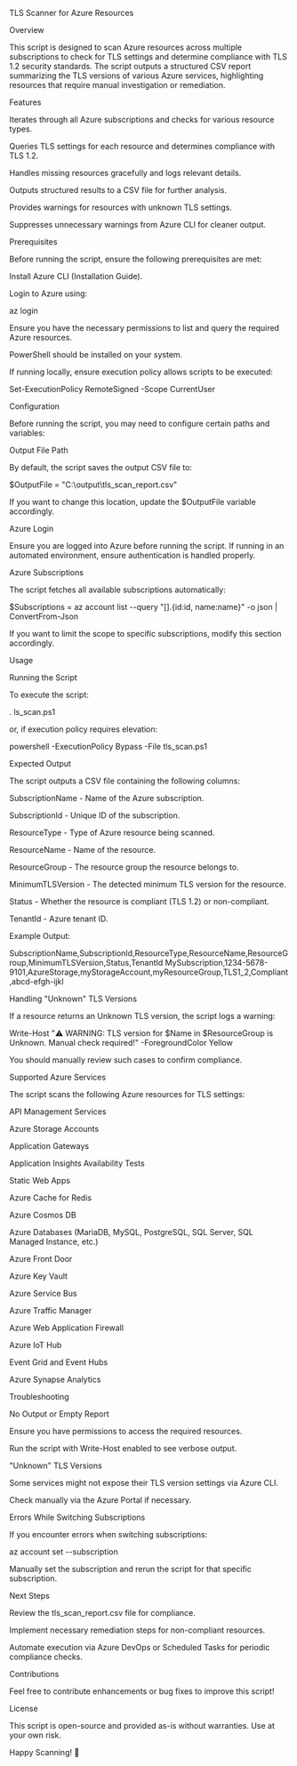 TLS Scanner for Azure Resources

Overview

This script is designed to scan Azure resources across multiple subscriptions to check for TLS settings and determine compliance with TLS 1.2 security standards. The script outputs a structured CSV report summarizing the TLS versions of various Azure services, highlighting resources that require manual investigation or remediation.

Features

Iterates through all Azure subscriptions and checks for various resource types.

Queries TLS settings for each resource and determines compliance with TLS 1.2.

Handles missing resources gracefully and logs relevant details.

Outputs structured results to a CSV file for further analysis.

Provides warnings for resources with unknown TLS settings.

Suppresses unnecessary warnings from Azure CLI for cleaner output.

Prerequisites

Before running the script, ensure the following prerequisites are met:

Install Azure CLI (Installation Guide).

Login to Azure using:

az login

Ensure you have the necessary permissions to list and query the required Azure resources.

PowerShell should be installed on your system.

If running locally, ensure execution policy allows scripts to be executed:

Set-ExecutionPolicy RemoteSigned -Scope CurrentUser

Configuration

Before running the script, you may need to configure certain paths and variables:

Output File Path

By default, the script saves the output CSV file to:

$OutputFile = "C:\output\tls_scan_report.csv"

If you want to change this location, update the $OutputFile variable accordingly.

Azure Login

Ensure you are logged into Azure before running the script. If running in an automated environment, ensure authentication is handled properly.

Azure Subscriptions

The script fetches all available subscriptions automatically:

$Subscriptions = az account list --query "[].{id:id, name:name}" -o json | ConvertFrom-Json

If you want to limit the scope to specific subscriptions, modify this section accordingly.

Usage

Running the Script

To execute the script:

.	ls_scan.ps1

or, if execution policy requires elevation:

powershell -ExecutionPolicy Bypass -File tls_scan.ps1

Expected Output

The script outputs a CSV file containing the following columns:

SubscriptionName - Name of the Azure subscription.

SubscriptionId - Unique ID of the subscription.

ResourceType - Type of Azure resource being scanned.

ResourceName - Name of the resource.

ResourceGroup - The resource group the resource belongs to.

MinimumTLSVersion - The detected minimum TLS version for the resource.

Status - Whether the resource is compliant (TLS 1.2) or non-compliant.

TenantId - Azure tenant ID.

Example Output:

SubscriptionName,SubscriptionId,ResourceType,ResourceName,ResourceGroup,MinimumTLSVersion,Status,TenantId
MySubscription,1234-5678-9101,AzureStorage,myStorageAccount,myResourceGroup,TLS1_2,Compliant,abcd-efgh-ijkl

Handling "Unknown" TLS Versions

If a resource returns an Unknown TLS version, the script logs a warning:

Write-Host "⚠️ WARNING: TLS version for $Name in $ResourceGroup is Unknown. Manual check required!" -ForegroundColor Yellow

You should manually review such cases to confirm compliance.

Supported Azure Services

The script scans the following Azure resources for TLS settings:

API Management Services

Azure Storage Accounts

Application Gateways

Application Insights Availability Tests

Static Web Apps

Azure Cache for Redis

Azure Cosmos DB

Azure Databases (MariaDB, MySQL, PostgreSQL, SQL Server, SQL Managed Instance, etc.)

Azure Front Door

Azure Key Vault

Azure Service Bus

Azure Traffic Manager

Azure Web Application Firewall

Azure IoT Hub

Event Grid and Event Hubs

Azure Synapse Analytics

Troubleshooting

No Output or Empty Report

Ensure you have permissions to access the required resources.

Run the script with Write-Host enabled to see verbose output.

"Unknown" TLS Versions

Some services might not expose their TLS version settings via Azure CLI.

Check manually via the Azure Portal if necessary.

Errors While Switching Subscriptions

If you encounter errors when switching subscriptions:

az account set --subscription <SubscriptionId>

Manually set the subscription and rerun the script for that specific subscription.

Next Steps

Review the tls_scan_report.csv file for compliance.

Implement necessary remediation steps for non-compliant resources.

Automate execution via Azure DevOps or Scheduled Tasks for periodic compliance checks.

Contributions

Feel free to contribute enhancements or bug fixes to improve this script!

License

This script is open-source and provided as-is without warranties. Use at your own risk.

Happy Scanning! 🚀


